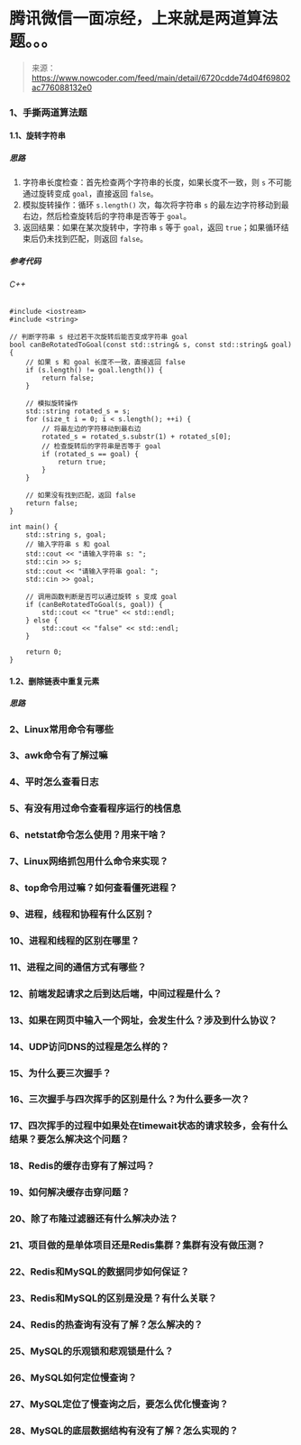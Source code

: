 # 腾讯微信一面凉经，上来就是两道算法题。。。

> 来源：https://www.nowcoder.com/feed/main/detail/6720cdde74d04f69802ac776088132e0

### 1、手撕两道算法题

#### 1.1、旋转字符串

##### 思路

1. 字符串长度检查：首先检查两个字符串的长度，如果长度不一致，则 `s` 不可能通过旋转变成 `goal`，直接返回 `false`。
2. 模拟旋转操作：循环 `s.length()` 次，每次将字符串 `s` 的最左边字符移动到最右边，然后检查旋转后的字符串是否等于 `goal`。
3. 返回结果：如果在某次旋转中，字符串 `s` 等于 `goal`，返回 `true`；如果循环结束后仍未找到匹配，则返回 `false`。

##### 参考代码

###### C++

```
#include <iostream>
#include <string>

// 判断字符串 s 经过若干次旋转后能否变成字符串 goal
bool canBeRotatedToGoal(const std::string& s, const std::string& goal) {
    // 如果 s 和 goal 长度不一致，直接返回 false
    if (s.length() != goal.length()) {
        return false;
    }

    // 模拟旋转操作
    std::string rotated_s = s;
    for (size_t i = 0; i < s.length(); ++i) {
        // 将最左边的字符移动到最右边
        rotated_s = rotated_s.substr(1) + rotated_s[0];
        // 检查旋转后的字符串是否等于 goal
        if (rotated_s == goal) {
            return true;
        }
    }

    // 如果没有找到匹配，返回 false
    return false;
}

int main() {
    std::string s, goal;
    // 输入字符串 s 和 goal
    std::cout << "请输入字符串 s: ";
    std::cin >> s;
    std::cout << "请输入字符串 goal: ";
    std::cin >> goal;

    // 调用函数判断是否可以通过旋转 s 变成 goal
    if (canBeRotatedToGoal(s, goal)) {
        std::cout << "true" << std::endl;
    } else {
        std::cout << "false" << std::endl;
    }

    return 0;
}
```

#### 1.2、删除链表中重复元素

##### 思路





### 2、Linux常用命令有哪些

### 3、awk命令有了解过嘛

### 4、平时怎么查看日志

### 5、有没有用过命令查看程序运行的栈信息

### 6、netstat命令怎么使用？用来干啥？

### 7、Linux网络抓包用什么命令来实现？

### 8、top命令用过嘛？如何查看僵死进程？

### 9、进程，线程和协程有什么区别？

### 10、进程和线程的区别在哪里？

### 11、进程之间的通信方式有哪些？

### 12、前端发起请求之后到达后端，中间过程是什么？

### 13、如果在网页中输入一个网址，会发生什么？涉及到什么协议？

### 14、UDP访问DNS的过程是怎么样的？

### 15、为什么要三次握手？

### 16、三次握手与四次挥手的区别是什么？为什么要多一次？

### 17、四次挥手的过程中如果处在timewait状态的请求较多，会有什么结果？要怎么解决这个问题？

### 18、Redis的缓存击穿有了解过吗？

### 19、如何解决缓存击穿问题？

### 20、除了布隆过滤器还有什么解决办法？

### 21、项目做的是单体项目还是Redis集群？集群有没有做压测？

### 22、Redis和MySQL的数据同步如何保证？

### 23、Redis和MySQL的区别是没是？有什么关联？

### 24、Redis的热查询有没有了解？怎么解决的？

### 25、MySQL的乐观锁和悲观锁是什么？

### 26、MySQL如何定位慢查询？

### 27、MySQL定位了慢查询之后，要怎么优化慢查询？

### 28、MySQL的底层数据结构有没有了解？怎么实现的？